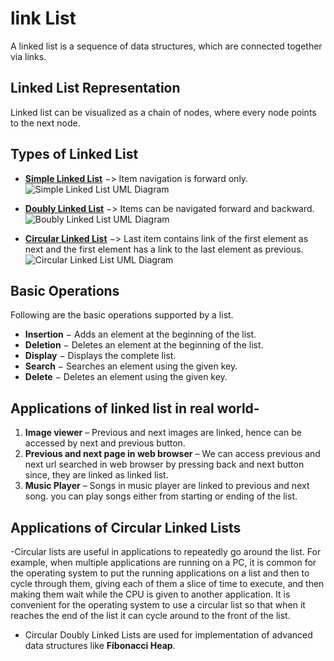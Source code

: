 # link List

A linked list is a sequence of data structures, which are connected together via links.

## Linked List Representation

Linked list can be visualized as a chain of nodes, where every node points to the next node.

## Types of Linked List

- [__Simple Linked List__](Simple_Linked_List.md) −> Item navigation is forward only.
![Simple Linked List UML Diagram](https://www.tutorialspoint.com/data_structures_algorithms/images/linked_list.jpg)

- [__Doubly Linked List__](Doubly_Linked_List.md) −> Items can be navigated forward and backward.
![Boubly Linked List UML Diagram](https://www.tutorialspoint.com/data_structures_algorithms/images/doubly_linked_list.jpg)

- [__Circular Linked List__](Circular_Linked_List.md) −> Last item contains link of the first element as next and the first element has a link to the last element as previous.
![Circular Linked List UML Diagram](https://www.tutorialspoint.com/data_structures_algorithms/images/singly_circular_linked_list.jpg)

## Basic Operations

Following are the basic operations supported by a list.

- __Insertion__ − Adds an element at the beginning of the list.
- __Deletion__ − Deletes an element at the beginning of the list.
- __Display__ − Displays the complete list.
- __Search__ − Searches an element using the given key.
- __Delete__ − Deletes an element using the given key.

## Applications of linked list in real world-

1. __Image viewer__ – Previous and next images are linked, hence can be accessed by next and previous button.
2. __Previous and next page in web browser__ – We can access previous and next url searched in web browser by pressing back and next button since, they are linked as linked list.
3. __Music Player__ – Songs in music player are linked to previous and next song. you can play songs either from starting or ending of the list.

## Applications of Circular Linked Lists

-Circular lists are useful in applications to repeatedly go around the list. For example, when multiple applications are running on a PC, it is common for the operating system to put the running applications on a list and then to cycle through them, giving each of them a slice of time to execute, and then making them wait while the CPU is given to another application. It is convenient for the operating system to use a circular list so that when it reaches the end of the list it can cycle around to the front of the list.

- Circular Doubly Linked Lists are used for implementation of advanced data structures like __Fibonacci Heap__.
